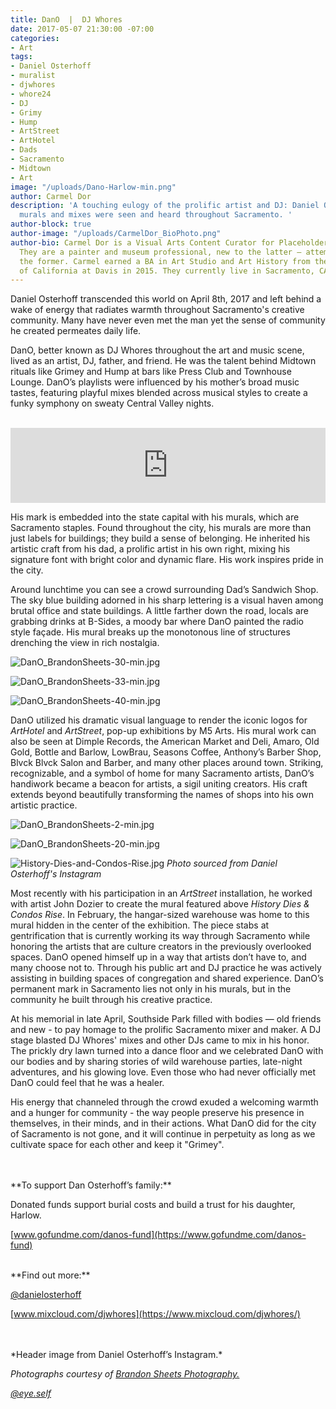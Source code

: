 ```yaml
---
title: DanO  |  DJ Whores
date: 2017-05-07 21:30:00 -07:00
categories:
- Art
tags:
- Daniel Osterhoff
- muralist
- djwhores
- whore24
- DJ
- Grimy
- Hump
- ArtStreet
- ArtHotel
- Dads
- Sacramento
- Midtown
- Art
image: "/uploads/Dano-Harlow-min.png"
author: Carmel Dor
description: 'A touching eulogy of the prolific artist and DJ: Daniel Osterhoff. His
  murals and mixes were seen and heard throughout Sacramento. '
author-block: true
author-image: "/uploads/CarmelDor_BioPhoto.png"
author-bio: Carmel Dor is a Visual Arts Content Curator for Placeholder Magazine.
  They are a painter and museum professional, new to the latter – attempting to navigate
  the former. Carmel earned a BA in Art Studio and Art History from the University
  of California at Davis in 2015. They currently live in Sacramento, CA.
---
```


Daniel Osterhoff transcended this world on April 8th, 2017 and left behind a wake of energy that radiates warmth throughout Sacramento's creative community. Many have never even met the man yet the sense of community he created permeates daily life.

DanO, better known as DJ Whores throughout the art and music scene, lived as an artist, DJ, father, and friend. He was the talent behind Midtown rituals like Grimey and Hump at bars like Press Club and Townhouse Lounge. DanO’s playlists were influenced by his mother’s broad music tastes, featuring playful mixes blended across musical styles to create a funky symphony on sweaty Central Valley nights.

<br />
<iframe width="100%" height="120" src="https://www.mixcloud.com/widget/iframe/?feed=https%3A%2F%2Fwww.mixcloud.com%2Fdjwhores%2Fdj-whores-summer-bass-mix-july-2009%2F&hide_cover=1&light=1" frameborder="0"></iframe>
<br />

His mark is embedded into the state capital with his murals, which are Sacramento staples. Found throughout the city, his murals are more than just labels for buildings; they build a sense of belonging. He inherited his artistic craft from his dad, a prolific artist in his own right, mixing his signature font with bright color and dynamic flare. His work inspires pride in the city.

Around lunchtime you can see a crowd surrounding Dad’s Sandwich Shop. The sky blue building adorned in his sharp lettering is a visual haven among brutal office and state buildings. A little farther down the road, locals are grabbing drinks at B-Sides, a moody bar where DanO painted the radio style façade. His mural breaks up the monotonous line of structures drenching the view in rich nostalgia.

![DanO_BrandonSheets-30-min.jpg](/uploads/DanO_BrandonSheets-30-min.jpg)

![DanO_BrandonSheets-33-min.jpg](/uploads/DanO_BrandonSheets-33-min.jpg)

![DanO_BrandonSheets-40-min.jpg](/uploads/DanO_BrandonSheets-40-min.jpg)

DanO utilized his dramatic visual language to render the iconic logos for *ArtHotel* and *ArtStreet*, pop-up exhibitions by M5 Arts. His mural work can also be seen at Dimple Records, the American Market and Deli, Amaro, Old Gold, Bottle and Barlow, LowBrau, Seasons Coffee, Anthony’s Barber Shop, Blvck Blvck Salon and Barber, and many other places around town. Striking, recognizable, and a symbol of home for many Sacramento artists, DanO’s handiwork became a beacon for artists, a sigil uniting creators. His craft extends beyond beautifully transforming the names of shops into his own artistic practice.

![DanO_BrandonSheets-2-min.jpg](/uploads/DanO_BrandonSheets-2-min.jpg)

![DanO_BrandonSheets-20-min.jpg](/uploads/DanO_BrandonSheets-20-min.jpg)

![History-Dies-and-Condos-Rise.jpg](/uploads/History-Dies-and-Condos-Rise.jpg)
*Photo sourced from Daniel Osterhoff's Instagram*

Most recently with his participation in an *ArtStreet* installation, he worked with artist John Dozier to create the mural featured above *History Dies & Condos Rise*. In February, the hangar-sized warehouse was home to this mural hidden in the center of the exhibition. The piece stabs at gentrification that is currently working its way through Sacramento while honoring the artists that are culture creators in the previously overlooked spaces.
DanO opened himself up in a way that artists don’t have to, and many choose not to. Through his public art and DJ practice he was actively assisting in building spaces of congregation and shared experience. DanO’s permanent mark in Sacramento lies not only in his murals, but in the community he built through his creative practice.

At his memorial in late April, Southside Park filled with bodies — old friends and new - to pay homage to the prolific Sacramento mixer and maker. A DJ stage blasted DJ Whores' mixes and other DJs came to mix in his honor. The prickly dry lawn turned into a dance floor and we celebrated DanO with our bodies and by sharing stories of wild warehouse parties, late-night adventures, and his glowing love. Even those who had never officially met DanO could feel that he was a healer.

His energy that channeled through the crowd exuded a welcoming warmth and a hunger for community - the way people preserve his presence in themselves, in their minds, and in their actions. What DanO did for the city of Sacramento is not gone, and it will continue in perpetuity as long as we cultivate space for each other and keep it "Grimey".

<br />
<br />
**To support Dan Osterhoff’s family:**

Donated funds support burial costs and build a  trust for his daughter, Harlow.

[www.gofundme.com/danos-fund](https://www.gofundme.com/danos-fund)

<br />
**Find out more:**

[@danielosterhoff](https://www.instagram.com/danielosterhoff/)

[www.mixcloud.com/djwhores](https://www.mixcloud.com/djwhores/)

<br />
<br />
*Header image from Daniel Osterhoff’s Instagram.*

*Photographs courtesy of* *[Brandon Sheets Photography.](http://www.brandonsheetsphotography.com/)*

*[@eye.self](https://www.instagram.com/eye.self/?hl=en)*
